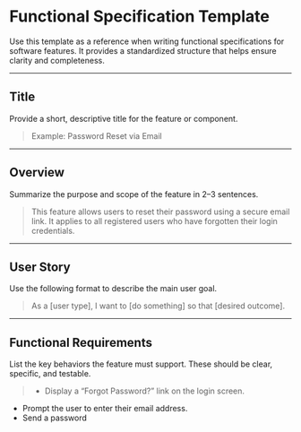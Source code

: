 # Functional Specification Template

Use this template as a reference when writing functional specifications for software features. It provides a standardized structure that helps ensure clarity and completeness.

---

## Title

Provide a short, descriptive title for the feature or component.

> Example: Password Reset via Email

---

## Overview

Summarize the purpose and scope of the feature in 2–3 sentences.

> This feature allows users to reset their password using a secure email link. It applies to all registered users who have forgotten their login credentials.

---

## User Story

Use the following format to describe the main user goal.

> As a [user type], I want to [do something] so that [desired outcome].

---

## Functional Requirements

List the key behaviors the feature must support. These should be clear, specific, and testable.

> - Display a “Forgot Password?” link on the login screen.
- Prompt the user to enter their email address.
- Send a password
